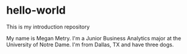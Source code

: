 # hello-world
This is my introduction repository

My name is Megan Metry. I'm a Junior Business Analytics major at the University of Notre Dame. I'm from Dallas, TX and have three dogs.
